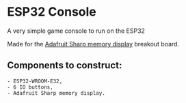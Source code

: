 ESP32 Console
=======

A very simple game console to run on the ESP32

Made for the [Adafruit Sharp memory display](https://www.adafruit.com/product/4694) breakout board.

## Components to construct:

    - ESP32-WROOM-E32,
    - 6 IO buttons,
    - Adafruit Sharp memory display.
